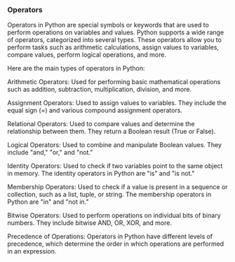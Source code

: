 ### Operators

Operators in Python are special symbols or keywords that are used to perform operations on variables and values. Python supports a wide range of operators, categorized into several types. These operators allow you to perform tasks such as arithmetic calculations, assign values to variables, compare values, perform logical operations, and more.

Here are the main types of operators in Python:

Arithmetic Operators: Used for performing basic mathematical operations such as addition, subtraction, multiplication, division, and more.

Assignment Operators: Used to assign values to variables. They include the equal sign (=) and various compound assignment operators.

Relational Operators: Used to compare values and determine the relationship between them. They return a Boolean result (True or False).

Logical Operators: Used to combine and manipulate Boolean values. They include "and," "or," and "not."

Identity Operators: Used to check if two variables point to the same object in memory. The identity operators in Python are "is" and "is not."

Membership Operators: Used to check if a value is present in a sequence or collection, such as a list, tuple, or string. The membership operators in Python are "in" and "not in."

Bitwise Operators: Used to perform operations on individual bits of binary numbers. They include bitwise AND, OR, XOR, and more.

Precedence of Operations: Operators in Python have different levels of precedence, which determine the order in which operations are performed in an expression.

